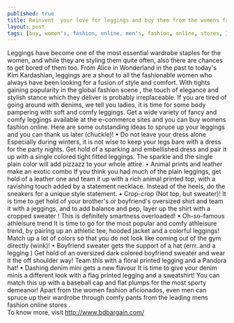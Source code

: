 ```yaml
---
published: true
title: Reinvent  your love for leggings and buy them from the womens fashion online stores 
layout: post
tags: [buy, women's, fashion, online, men's, fashion, online, stores, ]
---
```

Leggings have become one of the most essential wardrobe staples for the women, and while they are styling them quite often, also there are chances to get bored of them too. From Alice in Wonderland in the past to today's Kim Kardashian, leggings are a shout to all the fashionable women who always have been looking for a fusion of style and comfort. With tights gaining popularity in the global fashion scene , the touch of elegance and stylish stance which they deliver is probably irreplaceable. If you are tired of going around with denims, we tell you ladies, it is time for some body pampering with soft and comfy leggings. Get a wide variety of fancy and comfy leggings available at the e-commerce sites and you can  buy womens fashion online. 
Here are some outstanding ideas to spruce up your leggings  and you can thank us later (chuckle)!
•	Do not leave your dress alone 
Especially during winters, it is not wise to keep your legs bare with a dress for the party nights. Get hold of a sparking and embellished dress and pair it up with a single colored tight fitted leggings. The sparkle and the single plain color will add pizzazz to your whole attire. 
•	Animal prints and leather make an exotic combo 
If you think you had much of the plain leggings, get hold of a leather one and team it up with a rich animal printed top, with a ravishing touch added by a statement necklace. Instead of the heels, do the sneakers for a unique style statement. 
•	Crop-crop (Not top, but sweater)!
 It is time to get hold of your brother's  or boyfriend's oversized shirt and team it with a jeggings, and to add balance and pep, layer up the shirt with a cropped sweater ! This is definitely smartness overloaded! 
•	Oh-so-famous athleisure trend 
It is time to go for the most popular and comfy athleisure trend, by pairing up an athletic tee, hooded jacket and a colorful leggings! Match up a lot of colors so that you do not look like coming out of the gym directly (wink)!
•	 Boyfriend sweater gets the support of a hat (errr..and a legging )
Get hold of an oversized dark colored boyfriend sweater and wear it the off shoulder way!  Team this with a floral printed legging and a Pandora hat! 
•	Dashing denim mini gets a new flavour 
It is time to give your denim minis a different look with a flag printed legging and a sweatshirt! You can match this up with a baseball cap and flat plumps for the most sporty demeanor! 
Apart from the women fashion aficionados, even men can spruce up their wardrobe through comfy pants from the leading mens fashion online stores .   
To know more, visit   http://www.bdbargain.com/